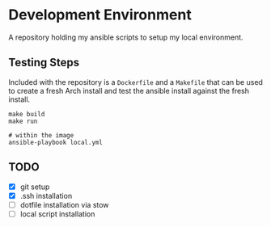 # Development Environment
A repository holding my ansible scripts to setup my local environment. 

## Testing Steps
Included with the repository is a `Dockerfile` and a `Makefile` that can be used
to create a fresh Arch install and test the ansible install against the fresh
install. 

```shell
make build
make run

# within the image
ansible-playbook local.yml
```

## TODO
- [x] git setup
- [x] .ssh installation
- [ ] dotfile installation via stow
- [ ] local script installation
